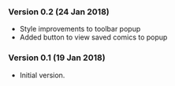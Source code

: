 ### Version 0.2 (24 Jan 2018)
* Style improvements to toolbar popup
* Added button to view saved comics to popup

### Version 0.1 (19 Jan 2018)
* Initial version.
